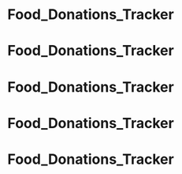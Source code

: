 # Food_Donations_Tracker
# Food_Donations_Tracker
# Food_Donations_Tracker
# Food_Donations_Tracker
# Food_Donations_Tracker
